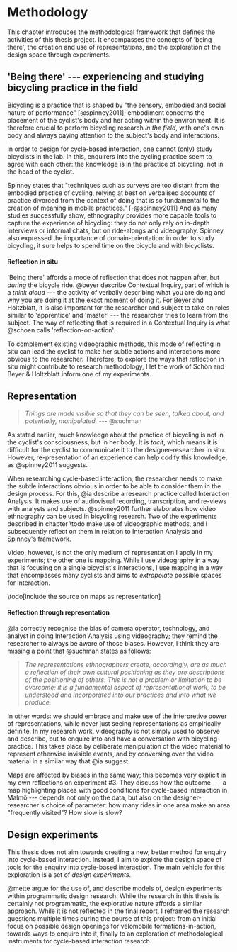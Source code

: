 # Methodology

This chapter introduces the methodological framework that defines the activities of this thesis project. It encompasses the concepts of 'being there', the creation and use of representations, and the exploration of the design space through experiments.


<!--

There are three themes that constitute the methodology and inform the activities carried out within this research project: embodiment, representation, and experiments.

Representation -> a way to extract knowledge from experiences
Embodiment -> purely descriptive methodologies must fail to properly represent the experience
Experiments -> allows knowledge to be generated and questions to be asked, yes?


Research question: How can we represent the biking experience and make subtle cycle-based interactions more obvious to design researchers looking to design for cyclists? 

The ways of enquiry in the experiments mostly aim to represent some factors of the bicycling experience, through some sort of mapping and through videography. They are accompanied by phases of reflection-in-action or post-action reflection.

-->

## 'Being there' --- experiencing and studying bicycling practice in the field

Bicycling is a practice that is shaped by "the sensory, embodied and social nature of performance" [@spinney2011]; embodiment concerns the placement of the cyclist's body and her acting within the environment. It is therefore crucial to perform bicycling research *in the field*, with one's own body and always paying attention to the subject's body and interactions.

In order to design for cycle-based interaction, one cannot (only) study bicyclists in the lab. In this, enquirers into the cycling practice seem to agree with each other: the knowledge is in the practice of bicycling, not in the head of the cyclist.

Spinney states that "techniques such as surveys are too distant from the embodied practice of cycling, relying at best on verbalised accounts of practice divorced from the context of doing that is so fundamental to the creation of meaning in mobile practices." [-@spinney2011] And as many studies successfully show, ethnography provides more capable tools to capture the experience of bicycling: they do not only rely on in-depth interviews or informal chats, but on ride-alongs and videography. Spinney also expressed the importance of domain-orientation: in order to study bicycling, it sure helps to spend time on the bicycle and with bicyclists.

#### Reflection in situ

'Being there' affords a mode of reflection that does not happen after, but *during* the bicycle ride. @beyer describe Contextual Inquiry, part of which is a *think aloud* --- the activity of verbally describing what you are doing and why you are doing it at the exact moment of doing it. For Beyer and Holtzblatt, it is also important for the researcher and subject to take on roles similar to 'apprentice' and 'master' --- the researcher tries to learn from the subject.
The way of reflecting that is required in a Contextual Inquiry is what @schoen calls 'reflection-on-action'.

To complement existing videographic methods, this mode of reflecting in situ can lead the cyclist to make her subtle actions and interactions more obvious to the researcher. Therefore, to explore the ways that reflection in situ might contribute to research methodology, I let the work of Schön and Beyer & Holtzblatt inform one of my experiments.

## Representation

> *Things are made visible so that they can be seen, talked about, and potentially, manipulated.* --- @suchman

As stated earlier, much knowledge about the practice of bicycling is not in the cyclist's consciousness, but in her body. It is *tacit*, which means it is difficult for the cyclist to communicate it to the designer-researcher in situ. However, re-presentation of an experience can help codify this knowledge, as @spinney2011 suggests.

When researching cycle-based interaction, the researcher needs to make the subtle interactions obvious in order to be able to consider them in the design process. For this, @ia describe a research practice called Interaction Analysis. It makes use of audiovisual recording, transcription, and re-views with analysts and subjects. @spinney2011 further elaborates how video ethnography can be used in bicycling research.
Two of the experiments described in chapter \todo make use of videographic methods, and I subsequently reflect on them in relation to Interaction Analysis and Spinney's framework.

Video, however, is not the only medium of representation I apply in my experiments; the other one is mapping. While I use videography in a way that is focusing on a single bicyclist's interactions, I use mapping in a way that encompasses many cyclists and aims to *extrapolate* possible spaces for interaction.

\todo[include the source on maps as representation]

#### Reflection through representation

@ia correctly recognise the bias of camera operator, technology, and analyst in doing Interaction Analysis using videography; they remind the researcher to always be aware of those biases. However, I think they are missing a point that @suchman states as follows:

> *The representations ethnographers create, accordingly, are as much a reflection of their own cultural positioning as they are descriptions of the positioning of others. This is not a problem or limitation to be overcome; it is a fundamental aspect of representational work, to be understood and incorporated into our practices and into what we produce.*

In other words: we should embrace and make use of the interpretive power of representations, while never just seeing representations as empirically definite. In my research work, videography is not simply used to observe and describe, but to enquire into and have a conversation with bicycling practice. This takes place by deliberate manipulation of the video material to represent otherwise invisible events, and by conversing over the video material in a similar way that @ia suggest.

Maps are affected by biases in the same way; this becomes very explicit in my own reflections on experiment #3. They discuss how the outcome --- a map highlighting places with good conditions for cycle-based interaction in Malmö --- depends not only on the data, but also on the designer-researcher's choice of parameter: how many rides in one area make an area "frequently visited"? How slow is slow?

## Design experiments

This thesis does not aim towards creating a new, better method for enquiry into cycle-based interaction. Instead, I aim to explore the design space of tools for the enquiry into cycle-based interaction. The main vehicle for this exploration is a set of *design experiments*.

@mette argue for the use of, and describe models of, design experiments within programmatic design research. While the research in this thesis is certainly not programmatic, the explorative nature affords a similar approach. While it is not reflected in the final report, I reframed the research questions multiple times during the course of this project: from an initial focus on possible design openings for vélomobile formations-in-action, towards ways to enquire into it, finally to an exploration of methodological instruments for cycle-based interaction research.

